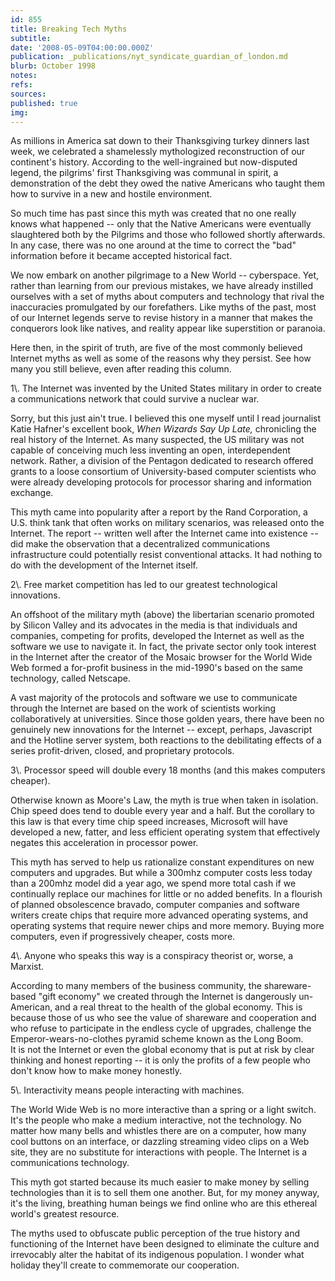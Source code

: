 ```yaml
---
id: 855
title: Breaking Tech Myths
subtitle: 
date: '2008-05-09T04:00:00.000Z'
publication: _publications/nyt_syndicate_guardian_of_london.md
blurb: October 1998
notes: 
refs: 
sources: 
published: true
img: 
---
```

As millions in America sat down to their Thanksgiving turkey dinners last week, we celebrated a shamelessly mythologized reconstruction of our continent's history. According to the well-ingrained but now-disputed legend, the pilgrims' first Thanksgiving was communal in spirit, a demonstration of the debt they owed the native Americans who taught them how to survive in a new and hostile environment.

So much time has past since this myth was created that no one really knows what happened -- only that the Native Americans were eventually slaughtered both by the Pilgrims and those who followed shortly afterwards. In any case, there was no one around at the time to correct the "bad" information before it became accepted historical fact.

We now embark on another pilgrimage to a New World -- cyberspace. Yet, rather than learning from our previous mistakes, we have already instilled ourselves with a set of myths about computers and technology that rival the inaccuracies promulgated by our forefathers. Like myths of the past, most of our Internet legends serve to revise history in a manner that makes the conquerors look like natives, and reality appear like superstition or paranoia.

Here then, in the spirit of truth, are five of the most commonly believed Internet myths as well as some of the reasons why they persist. See how many you still believe, even after reading this column.

1\\. The Internet was invented by the United States military in order to create a communications network that could survive a nuclear war.

Sorry, but this just ain't true. I believed this one myself until I read journalist Katie Hafner's excellent book, *When Wizards Say Up Late,* chronicling the real history of the Internet. As many suspected, the US military was not capable of conceiving much less inventing an open, interdependent network. Rather, a division of the Pentagon dedicated to research offered grants to a loose consortium of University-based computer scientists who were already developing protocols for processor sharing and information exchange.

This myth came into popularity after a report by the Rand Corporation, a U.S. think tank that often works on military scenarios, was released onto the Internet. The report -- written well after the Internet came into existence -- did make the observation that a decentralized communications infrastructure could potentially resist conventional attacks. It had nothing to do with the development of the Internet itself.

2\\. Free market competition has led to our greatest technological innovations.

An offshoot of the military myth (above) the libertarian scenario promoted by Silicon Valley and its advocates in the media is that individuals and companies, competing for profits, developed the Internet as well as the software we use to navigate it. In fact, the private sector only took interest in the Internet after the creator of the Mosaic browser for the World Wide Web formed a for-profit business in the mid-1990's based on the same technology, called Netscape.

A vast majority of the protocols and software we use to communicate through the Internet are based on the work of scientists working collaboratively at universities. Since those golden years, there have been no genuinely new innovations for the Internet -- except, perhaps, Javascript and the Hotline server system, both reactions to the debilitating effects of a series profit-driven, closed, and proprietary protocols.

3\\. Processor speed will double every 18 months (and this makes computers cheaper).

Otherwise known as Moore's Law, the myth is true when taken in isolation. Chip speed does tend to double every year and a half. But the corollary to this law is that every time chip speed increases, Microsoft will have developed a new, fatter, and less efficient operating system that effectively negates this acceleration in processor power.

This myth has served to help us rationalize constant expenditures on new computers and upgrades. But while a 300mhz computer costs less today than a 200mhz model did a year ago, we spend more total cash if we continually replace our machines for little or no added benefits. In a flourish of planned obsolescence bravado, computer companies and software writers create chips that require more advanced operating systems, and operating systems that require newer chips and more memory. Buying more computers, even if progressively cheaper, costs more.

4\\. Anyone who speaks this way is a conspiracy theorist or, worse, a Marxist.

According to many members of the business community, the shareware-based "gift economy" we created through the Internet is dangerously un-American, and a real threat to the health of the global economy. This is because those of us who see the value of shareware and cooperation and who refuse to participate in the endless cycle of upgrades, challenge the Emperor-wears-no-clothes pyramid scheme known as the Long Boom.  
It is not the Internet or even the global economy that is put at risk by clear thinking and honest reporting -- it is only the profits of a few people who don't know how to make money honestly.

5\\. Interactivity means people interacting with machines.

The World Wide Web is no more interactive than a spring or a light switch. It's the people who make a medium interactive, not the technology. No matter how many bells and whistles there are on a computer, how many cool buttons on an interface, or dazzling streaming video clips on a Web site, they are no substitute for interactions with people. The Internet is a communications technology.

This myth got started because its much easier to make money by selling technologies than it is to sell them one another. But, for my money anyway, it's the living, breathing human beings we find online who are this ethereal world's greatest resource.

The myths used to obfuscate public perception of the true history and functioning of the Internet have been designed to eliminate the culture and irrevocably alter the habitat of its indigenous population. I wonder what holiday they'll create to commemorate our cooperation.

